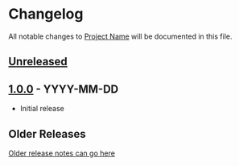# Changelog

All notable changes to [Project Name](https) will be documented in this file.

## [Unreleased](#unreleased)

## [1.0.0](#100---yyyy-mm-dd) - YYYY-MM-DD

- Initial release

## Older Releases

[Older release notes can go here](#older-releases)
